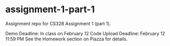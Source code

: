 # assignment-1-part-1
Assignment repo for CS328 Assignment 1 (part 1).

Demo Deadline: In class on February 12
Code Upload Deadline: February 12 11:59 PM
See the Homework section on Piazza for details.
